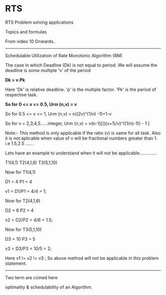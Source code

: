 # RTS
RTS Problem solving applications

Topics and formulas

From video 10 Onwards..

-----------------------------------------------------------------------------------------------------------------------------------

Schedulable Utilization of Rate Monotonic Algorithm (RM)

The case in which Deadline (Dk) is not equal to period. We will assume the deadline is some multiple 'v' of the period


**Dk = v.Pk** 

Here 'Dk' is relative deadline.
'p' is the multiple factor.
'Pk' is the period of respective task.


**So for 0 <= v <= 0.5, 			Urm (n,v)  =  v**     			   		 

So for 0.5 <= v <= 1, 			Urm (n,v)  =    n((2v)^(1/n) -1)+1-v      		

So for v = 2,3,4,5......integer, 	Urm (n,v)  =    v(n-1)[(((v+1)/v)^((1/n)-1)) - 1 ]      


Note:- This method is only applicable if the ratio (v) is same for all task. Also it is not aplicable when value of v will be fractional numbers greater than 1. i.e 1.5,2.5 ......


Lets have an example to understand when it will not be applicable..............

T1(4,1) T2(4,1,6) T3(5,1,10)

Now for T1(4,1)

D1 = 4
P1 = 4

v1 = D1/P1 = 4/4 = 1;

Now for T2(4,1,6)
 
D2 = 6
P2 = 4 

v2 = D2/P2 = 4/6 = 1.5;

Now for T3(5,1,10)
 
D3 = 10
P3 = 5 

v3 = D3/P3 = 10/5 = 2;

Here v1 != v2 != v3 ; So above  method will not be applicable in this problem statement.

------------------------------------------------------------------------------------------------------------------------------------

Two term are coined here 

optimality & schedulability of an Algorithm.



